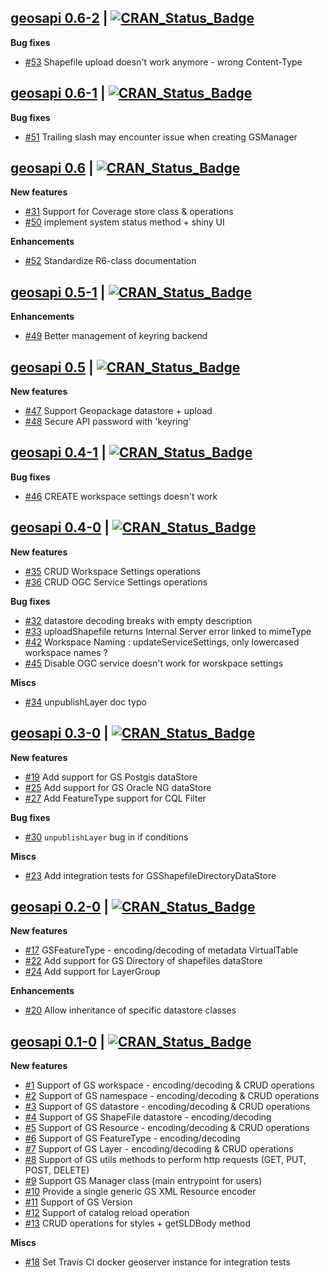 ## [geosapi 0.6-2](https://cran.r-project.org/package=geosapi) | [![CRAN_Status_Badge](https://img.shields.io/badge/CRAN-published-blue.svg)](https://cran.r-project.org/package=geosapi)

**Bug fixes**

* [#53](https://github.com/eblondel/geosapi/issues/53) Shapefile upload doesn't work anymore - wrong Content-Type

## [geosapi 0.6-1](https://cran.r-project.org/package=geosapi) | [![CRAN_Status_Badge](https://img.shields.io/badge/CRAN-published-blue.svg)](https://cran.r-project.org/package=geosapi)

**Bug fixes**

* [#51](https://github.com/eblondel/geosapi/issues/51) Trailing slash may encounter issue when creating GSManager

## [geosapi 0.6](https://cran.r-project.org/src/contrib/Archive/geosapi/geosapi_0.6.tar.gz) | [![CRAN_Status_Badge](https://img.shields.io/badge/CRAN-published-blue.svg)](https://cran.r-project.org/src/contrib/Archive/geosapi/geosapi_0.6.tar.gz)

**New features**

* [#31](https://github.com/eblondel/geosapi/issues/31) Support for Coverage store class & operations
* [#50](https://github.com/eblondel/geosapi/issues/50) implement system status method + shiny UI

**Enhancements**

* [#52](https://github.com/eblondel/geosapi/issues/52) Standardize R6-class documentation


## [geosapi 0.5-1](https://cran.r-project.org/src/contrib/Archive/geosapi/geosapi_0.5-1.tar.gz) | [![CRAN_Status_Badge](https://img.shields.io/badge/CRAN-published-blue.svg)](https://cran.r-project.org/src/contrib/Archive/geosapi/geosapi_0.5-1.tar.gz)

**Enhancements**

* [#49](https://github.com/eblondel/geosapi/issues/49) Better management of keyring backend


## [geosapi 0.5](https://cran.r-project.org/src/contrib/Archive/geosapi/geosapi_0.5.tar.gz) | [![CRAN_Status_Badge](https://img.shields.io/badge/CRAN-published-blue.svg)](https://cran.r-project.org/src/contrib/Archive/geosapi/geosapi_0.5.tar.gz)

**New features**

* [#47](https://github.com/eblondel/geosapi/issues/47) Support Geopackage datastore + upload
* [#48](https://github.com/eblondel/geosapi/issues/48) Secure API password with 'keyring'


## [geosapi 0.4-1](https://cran.r-project.org/src/contrib/Archive/geosapi/geosapi_0.4-1.tar.gz) | [![CRAN_Status_Badge](https://img.shields.io/badge/CRAN-published-blue.svg)](https://cran.r-project.org/src/contrib/Archive/geosapi/geosapi_0.4-1.tar.gz)

**Bug fixes**

* [#46](https://github.com/eblondel/geosapi/issues/46) CREATE workspace settings doesn't work 

## [geosapi 0.4-0](https://cran.r-project.org/src/contrib/Archive/geosapi/geosapi_0.4-0.tar.gz) | [![CRAN_Status_Badge](https://img.shields.io/badge/CRAN-published-blue.svg)](https://cran.r-project.org/src/contrib/Archive/geosapi/geosapi_0.4-0.tar.gz)

**New features**

* [#35](https://github.com/eblondel/geosapi/issues/35) CRUD Workspace Settings operations
* [#36](https://github.com/eblondel/geosapi/issues/36) CRUD OGC Service Settings operations

**Bug fixes**

* [#32](https://github.com/eblondel/geosapi/issues/32) datastore decoding breaks with empty description
* [#33](https://github.com/eblondel/geosapi/issues/33) uploadShapefile returns Internal Server error linked to mimeType
* [#42](https://github.com/eblondel/geosapi/issues/42) Workspace Naming : updateServiceSettings, only lowercased workspace names ?
* [#45](https://github.com/eblondel/geosapi/issues/45) Disable OGC service doesn't work for worskpace settings

**Miscs**

* [#34](https://github.com/eblondel/geosapi/issues/34) unpublishLayer doc typo


## [geosapi 0.3-0](https://cran.r-project.org/src/contrib/Archive/geosapi/geosapi_0.3-0.tar.gz) | [![CRAN_Status_Badge](https://img.shields.io/badge/CRAN-published-blue.svg)](https://cran.r-project.org/src/contrib/Archive/geosapi/geosapi_0.3-0.tar.gz)

**New features**

* [#19](https://github.com/eblondel/geosapi/issues/19) Add support for GS Postgis dataStore
* [#25](https://github.com/eblondel/geosapi/issues/25) Add support for GS Oracle NG dataStore
* [#27](https://github.com/eblondel/geosapi/issues/27) Add FeatureType support for CQL Filter

**Bug fixes**

* [#30](https://github.com/eblondel/geosapi/issues/30) `unpublishLayer` bug in if conditions

**Miscs**

* [#23](https://github.com/eblondel/geosapi/issues/23) Add integration tests for GSShapefileDirectoryDataStore



## [geosapi 0.2-0](https://cran.r-project.org/src/contrib/Archive/geosapi/geosapi_0.2-0.tar.gz) | [![CRAN_Status_Badge](https://img.shields.io/badge/CRAN-published-blue.svg)](https://cran.r-project.org/src/contrib/Archive/geosapi/geosapi_0.2-0.tar.gz)

**New features**

* [#17](https://github.com/eblondel/geosapi/issues/17) GSFeatureType - encoding/decoding of metadata VirtualTable
* [#22](https://github.com/eblondel/geosapi/issues/22) Add support for GS Directory of shapefiles dataStore
* [#24](https://github.com/eblondel/geosapi/issues/24) Add support for LayerGroup


**Enhancements**

* [#20](https://github.com/eblondel/geosapi/issues/20) Allow inheritance of specific datastore classes


## [geosapi 0.1-0](https://cran.r-project.org/src/contrib/Archive/geosapi/geosapi_0.1-0.tar.gz) | [![CRAN_Status_Badge](https://img.shields.io/badge/CRAN-published-blue.svg)](https://cran.r-project.org/src/contrib/Archive/geosapi/geosapi_0.1-0.tar.gz)

**New features**

* [#1](https://github.com/eblondel/geosapi/issues/1) Support of GS workspace - encoding/decoding & CRUD operations
* [#2](https://github.com/eblondel/geosapi/issues/2) Support of GS namespace - encoding/decoding & CRUD operations
* [#3](https://github.com/eblondel/geosapi/issues/3) Support of GS datastore - encoding/decoding & CRUD operations
* [#4](https://github.com/eblondel/geosapi/issues/4) Support of GS ShapeFile datastore - encoding/decoding
* [#5](https://github.com/eblondel/geosapi/issues/5) Support of GS Resource - encoding/decoding & CRUD operations
* [#6](https://github.com/eblondel/geosapi/issues/6) Support of GS FeatureType - encoding/decoding
* [#7](https://github.com/eblondel/geosapi/issues/7) Support of GS Layer - encoding/decoding & CRUD operations
* [#8](https://github.com/eblondel/geosapi/issues/8) Support of GS utils methods to perform http requests (GET, PUT, POST, DELETE)
* [#9](https://github.com/eblondel/geosapi/issues/9) Support GS Manager class (main entrypoint for users)
* [#10](https://github.com/eblondel/geosapi/issues/10) Provide a single generic GS XML Resource encoder
* [#11](https://github.com/eblondel/geosapi/issues/11) Support of GS Version
* [#12](https://github.com/eblondel/geosapi/issues/12) Support of catalog reload operation
* [#13](https://github.com/eblondel/geosapi/issues/13) CRUD operations for styles + getSLDBody method

**Miscs**

* [#18](https://github.com/eblondel/geosapi/issues/18) Set Travis CI docker geoserver instance for integration tests
